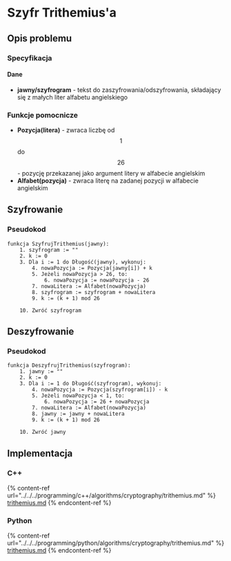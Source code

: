 # Szyfr Trithemius'a

## Opis problemu

### Specyfikacja

#### Dane

- **jawny/szyfrogram** - tekst do zaszyfrowania/odszyfrowania, składający się z małych liter alfabetu angielskiego

### Funkcje pomocnicze

- **Pozycja(litera)** - zwraca liczbę od $$1$$ do $$26$$ - pozycję przekazanej jako argument litery w alfabecie angielskim
- **Alfabet(pozycja)** - zwraca literę na zadanej pozycji w alfabecie angielskim

## Szyfrowanie

### Pseudokod

```
funkcja SzyfrujTrithemius(jawny):
    1. szyfrogram := ""
    2. k := 0
    3. Dla i := 1 do Długość(jawny), wykonuj:
        4. nowaPozycja := Pozycja(jawny[i]) + k
        5. Jeżeli nowaPozycja > 26, to:
            6. nowaPozycja := nowaPozycja - 26
        7. nowaLitera := Alfabet(nowaPozycja)
        8. szyfrogram := szyfrogram + nowaLitera
        9. k := (k + 1) mod 26

    10. Zwróć szyfrogram 
```

## Deszyfrowanie

### Pseudokod

```
funkcja DeszyfrujTrithemius(szyfrogram):
    1. jawny := ""
    2. k := 0
    3. Dla i := 1 do Długość(szyfrogram), wykonuj:
        4. nowaPozycja := Pozycja(szyfrogram[i]) - k
        5. Jeżeli nowaPozycja < 1, to:
            6. nowaPozycja := 26 + nowaPozycja
        7. nowaLitera := Alfabet(nowaPozycja)
        8. jawny := jawny + nowaLitera
        9. k := (k + 1) mod 26

    10. Zwróć jawny 
```

## Implementacja

### C++

{% content-ref url="../../../programming/c++/algorithms/cryptography/trithemius.md" %}
[trithemius.md](../../../programming/c++/algorithms/cryptography/trithemius.md)
{% endcontent-ref %}

### Python

{% content-ref url="../../../programming/python/algorithms/cryptography/trithemius.md" %}
[trithemius.md](../../../programming/python/algorithms/cryptography/trithemius.md)
{% endcontent-ref %}
